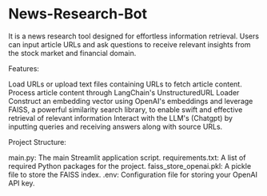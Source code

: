 # News-Research-Bot
It is a news research tool designed for effortless information retrieval. Users can input article URLs and ask questions to receive relevant insights from the stock market and financial domain.

Features:

Load URLs or upload text files containing URLs to fetch article content.
Process article content through LangChain's UnstructuredURL Loader
Construct an embedding vector using OpenAI's embeddings and leverage FAISS, a powerful similarity search library, to enable swift and effective retrieval of relevant information
Interact with the LLM's (Chatgpt) by inputting queries and receiving answers along with source URLs.

Project Structure:

main.py: The main Streamlit application script.
requirements.txt: A list of required Python packages for the project.
faiss_store_openai.pkl: A pickle file to store the FAISS index.
.env: Configuration file for storing your OpenAI API key.
